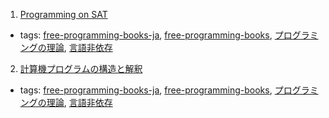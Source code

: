1. [Programming on SAT](https://ledyba.gitbooks.io/programming-on-sat/)
  * tags: [free-programming-books-ja](tags/free-programming-books-ja.md), [free-programming-books](tags/free-programming-books.md), [プログラミングの理論](tags/プログラミングの理論.md), [言語非依存](tags/言語非依存.md)
2. [計算機プログラムの構造と解釈](http://sicp.iijlab.net/fulltext/)
  * tags: [free-programming-books-ja](tags/free-programming-books-ja.md), [free-programming-books](tags/free-programming-books.md), [プログラミングの理論](tags/プログラミングの理論.md), [言語非依存](tags/言語非依存.md)
